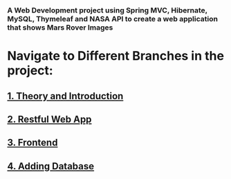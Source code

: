 ### A Web Development project using Spring MVC, Hibernate, MySQL, Thymeleaf and NASA API to create a web application that shows Mars Rover Images

# Navigate to Different Branches in the project:

## [1. Theory and Introduction](https://github.com/WilcyWilson/MarsRoverApi-WebApp/tree/theory_and_background_1#readme)

## [2. Restful Web App](https://github.com/WilcyWilson/MarsRoverApi-WebApp/tree/restful_web_app_2#readme)

## [3. Frontend](https://github.com/WilcyWilson/MarsRoverApi-WebApp/tree/frontend_start_3#readme)

## [4. Adding Database](https://github.com/WilcyWilson/MarsRoverApi-WebApp/tree/adding_database_4#readme)

